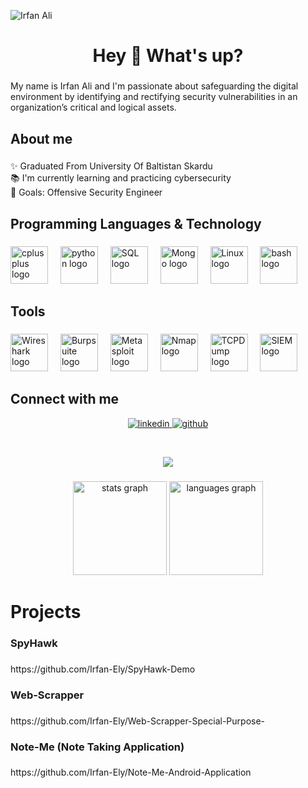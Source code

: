 
![Irfan Ali](https://github.com/Irfan-Ely/Irfan-Ely/assets/118766951/e8701c29-a6a5-439e-98f9-92616ecb8ca5)
<h1 align="center">Hey 👋 What's up?</h1>

###


<p align="left">My name is Irfan Ali and I'm passionate about safeguarding the digital environment by identifying and rectifying security vulnerabilities in an organization’s critical and logical assets.</p>

###

<h2 align="left">About me</h2>

###

<p align="left">✨ Graduated From University Of Baltistan Skardu<br>📚 I'm currently learning and practicing cybersecurity<br>🎯 Goals: Offensive Security Engineer</p>

###

<h2 align="left">Programming Languages & Technology</h2>

###

<div align="left">

  <img src="https://cdn.jsdelivr.net/gh/devicons/devicon/icons/cplusplus/cplusplus-original.svg" height="60" alt="cplusplus logo"  />
  <img width="12" />
  <img src="https://cdn.jsdelivr.net/gh/devicons/devicon/icons/python/python-original.svg" height="60" alt="python logo"  />
  <img width="12" />

   <img src="https://github.com/Irfan-Ely/Irfan-Ely/assets/118766951/d50252f9-50f1-4129-8a72-d03f5d01112f" height="60" alt="SQL logo"  />
  <img width="12" />
<img src="https://github.com/Irfan-Ely/Irfan-Ely/assets/118766951/3ff1ef77-6540-45ed-b03d-99dc4a0c0e69" height="60" alt="Mongo logo"  />
  <img width="12" />
  <img src="https://github.com/Irfan-Ely/Irfan-Ely/assets/118766951/f41312e1-640f-40cc-9d52-3fdde3364a59" height="60" alt="Linux logo"  />
  <img width="12" />
  
  <img src="https://cdn.jsdelivr.net/gh/devicons/devicon/icons/bash/bash-original.svg" height="60" alt="bash logo"  />
</div>

###

<h2 align="left">Tools</h2>

###


<div align="left">
  <img src="https://github.com/Irfan-Ely/Irfan-Ely/assets/118766951/da655a57-12d7-4729-a4b1-a840e15caff3" height="60" alt="Wireshark logo" />
  <img width="12" />
  <img src="https://github.com/Irfan-Ely/Irfan-Ely/assets/118766951/7aee2225-9b3e-4791-b9e3-ca1894c13a2c" height="60" alt="Burpsuite logo"  />
  <img width="12" />
  <img src="https://github.com/Irfan-Ely/Irfan-Ely/assets/118766951/7508306e-bf4d-410d-92c7-727512ec0a96" height="60" alt="Metasploit logo"  />
  <img width="12"/>
  
  <img src="https://github.com/Irfan-Ely/Irfan-Ely/assets/118766951/72529aad-7f54-4ccc-a123-6be34992a277" height="60" alt="Nmap logo"  />
  <img width="12"/>
  
  <img src="https://github.com/Irfan-Ely/Irfan-Ely/assets/118766951/c1e73d81-e638-425e-8cf2-d6e931798cfc" height="60" alt="TCPDump logo"  />
  <img width="12"/>
  
  <img src="https://github.com/Irfan-Ely/Irfan-Ely/assets/118766951/f6dbc598-fde0-42fa-8721-ebe7a4f6cd2f" height="60" alt="SIEM logo"  />
  <img width="12"/>
  
 
  
</div>

## Connect with me  
<div align="center">
<a href="https://linkedin.com/in/erfan-aly" target="_blank">
<img src=https://img.shields.io/badge/linkedin-%231E77B5.svg?&style=for-the-badge&logo=linkedin&logoColor=white alt=linkedin style="margin-bottom: 5px;" />
</a>
<a href="https://github.com/Irfan-Ely" target="_blank">
<img src=https://img.shields.io/badge/github-%2324292e.svg?&style=for-the-badge&logo=github&logoColor=white alt=github style="margin-bottom: 5px;" />
</a>  
</div>  
  

<br/>  

###

<div align="center">
  <img src="https://visitor-badge.laobi.icu/badge?page_id=irfan-ely.irfan-ely&"  />
</div>

###

<div align="center">
  <img src="https://github-readme-stats.vercel.app/api?username=irfan-ely&hide_title=false&hide_rank=false&show_icons=true&include_all_commits=true&count_private=true&disable_animations=false&theme=dracula&locale=en&hide_border=false&order=1" height="150" alt="stats graph"  />
  <img src="https://github-readme-stats.vercel.app/api/top-langs?username=irfan-ely&locale=en&hide_title=false&layout=compact&card_width=320&langs_count=5&theme=dracula&hide_border=false&order=2" height="150" alt="languages graph"  />
</div>

###

<h1 align="left">Projects</h1>

###

<h3 align="left">SpyHawk</h3>

###

<p align="left">https://github.com/Irfan-Ely/SpyHawk-Demo</p>

###

<h3 align="left">Web-Scrapper</h3>

###

<p align="left">https://github.com/Irfan-Ely/Web-Scrapper-Special-Purpose-</p>


###

<h3 align="left">Note-Me (Note Taking Application)</h3>

###

<p align="left">https://github.com/Irfan-Ely/Note-Me-Android-Application</p>


###

